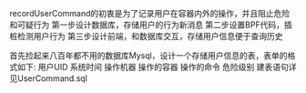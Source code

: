recordUserCommand的初衷是为了记录用户在容器内外的操作，并且阻止危险和可疑行为
第一步设计数据库，存储用户的行为新消息
第二步设置BPF代码，插桩检测用户行为
第三步设计前端，和数据库交互，存储用户信息便于查询历史

首先捡起来八百年都不用的数据库Mysql，设计一个存储用户信息的表，表单的格式如下:
用户UID 系统时间 操作机器 操作的容器 操作的命令 危险级别
建表语句详见UserCommand.sql
